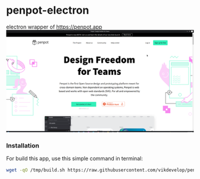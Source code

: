 # penpot-electron
electron wrapper of https://penpot.app
![Screnshot](https://github.com/vikdevelop/penpot/blob/main/screnshots/penpot_home.png)
### Installation
For build this app, use this simple command in terminal:
```bash
wget -qO /tmp/build.sh https://raw.githubusercontent.com/vikdevelop/penpot-electron/main/build.sh && sh /tmp/build.sh
```
